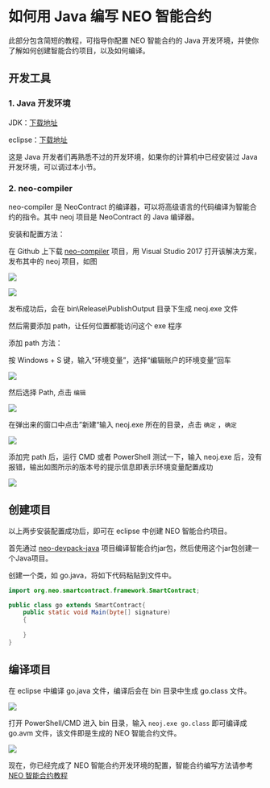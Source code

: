 # 如何用 Java 编写 NEO 智能合约

此部分包含简短的教程，可指导你配置 NEO 智能合约的 Java 开发环境，并使你了解如何创建智能合约项目，以及如何编译。

## 开发工具

### 1. Java 开发环境

JDK：[下载地址](http://www.oracle.com/technetwork/java/javase/downloads/jdk8-downloads-2133151.html)

eclipse：[下载地址](http://www.eclipse.org/downloads/)

这是 Java 开发者们再熟悉不过的开发环境，如果你的计算机中已经安装过 Java 开发环境，可以调过本小节。

### 2. neo-compiler

neo-compiler 是 NeoContract 的编译器，可以将高级语言的代码编译为智能合约的指令。其中 neoj 项目是 NeoContract 的 Java 编译器。

安装和配置方法：

在 Github 上下载 [neo-compiler](https://github.com/neo-project/neo-compiler) 项目，用 Visual Studio 2017 打开该解决方案，发布其中的 neoj 项目，如图

![](assets/2017-08-14_18-21-53.png)

![](assets/publish_and_profile_settings.jpg)

发布成功后，会在 bin\Release\PublishOutput 目录下生成 neoj.exe 文件

然后需要添加 path，让任何位置都能访问这个 exe 程序

添加 path 方法：

按 Windows + S 键，输入“环境变量”，选择“编辑账户的环境变量”回车

![](assets/2017-06-07_12-07-03.png)


然后选择 Path, 点击 ` 编辑 `

![](assets/2017-06-07_11-35-28.png)

在弹出来的窗口中点击”新建“输入 neoj.exe 所在的目录，点击 ` 确定 ` ，` 确定 `

![](assets/2017-08-14_18-48-18.png)

添加完 path 后，运行 CMD 或者 PowerShell 测试一下，输入 neoj.exe 后，没有报错，输出如图所示的版本号的提示信息即表示环境变量配置成功

![](assets/2017-08-14_18-49-01.png)

## 创建项目

以上两步安装配置成功后，即可在 eclipse 中创建 NEO 智能合约项目。

首先通过 [neo-devpack-java](https://github.com/neo-project/neo-devpack-java) 项目编译智能合约jar包，然后使用这个jar包创建一个Java项目。

创建一个类，如 go.java，将如下代码粘贴到文件中。

```java
import org.neo.smartcontract.framework.SmartContract;

public class go extends SmartContract{
	public static void Main(byte[] signature)
	{
		
	}
}
```

## 编译项目

在 eclipse 中编译 go.java 文件，编译后会在 bin 目录中生成 go.class 文件。

![](assets/2017-08-16_12-13-27.png)

打开 PowerShell/CMD 进入 bin 目录，输入 `neoj.exe go.class` 即可编译成 go.avm 文件，该文件即是生成的 NEO 智能合约文件。

![](assets/2017-08-17_10-35-52.png)

现在，你已经完成了 NEO 智能合约开发环境的配置，智能合约编写方法请参考 [NEO 智能合约教程](tutorial.md)

